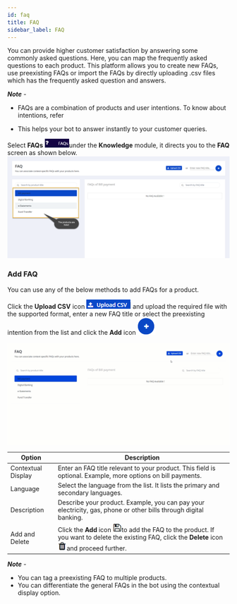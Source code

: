 ```yaml
---
id: faq
title: FAQ
sidebar_label: FAQ
---
```


You can provide higher customer satisfaction by answering some commonly asked questions. Here, you can map the frequently asked questions to each product. This platform allows you to create new FAQs, use preexisting FAQs or import the FAQs by directly uploading .csv files which has the frequently asked question and answers.

***Note*** - 

- FAQs are a combination of products and user intentions. To know about intentions, refer 

[Intents]: https://cogniwide.github.io/cogniassist-docs/blog/2020/05/10/create-good-intents-version-1.0.0

- This helps your bot to answer instantly to your customer queries.

Select **FAQs** <img src="assets\CA_019.png" style="zoom:67%;" />under the **Knowledge** module, it directs you to the **FAQ** screen as shown below.  ![](assets\CA_011.png) 

### Add FAQ

You can use any of the below methods to add FAQs for a product.

Click the **Upload CSV** icon ![](assets\CA_012.png) and upload the required file with the supported format, enter a new FAQ title or select the preexisting intention from the list and click the **Add** icon ![](assets\CA_00.png)

![](assets\cw_0121.gif) 

| Option             | Description                                                  |
| ------------------ | ------------------------------------------------------------ |
| Contextual Display | Enter an FAQ title relevant to your product. This field is optional. Example, more options on bill payments. |
| Language           | Select the language from the list. It lists the primary and secondary languages. |
| Description        | Describe your product. Example, you can pay your electricity, gas, phone or other bills through digital banking. |
| Add and Delete     | Click the **Add** icon ![](assets\CA_014.png)to add the FAQ to the product. If you want to delete the existing FAQ, click the **Delete** icon ![](assets\CA_015.png)and proceed further. |

***Note*** - 

- You can tag a preexisting FAQ to multiple products.
- You can differentiate the general FAQs in the bot using the contextual display option.